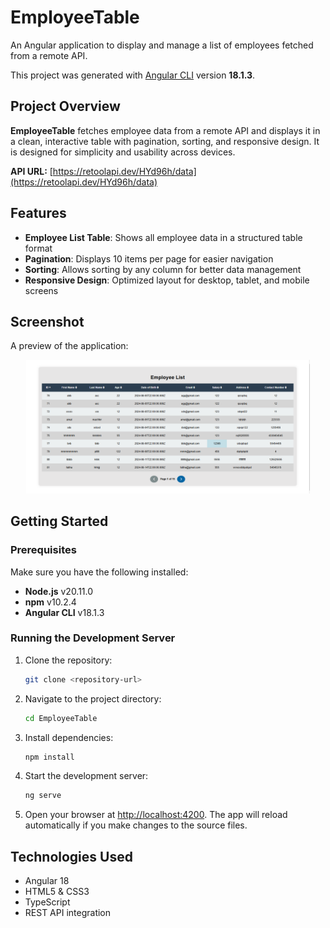 # EmployeeTable

An Angular application to display and manage a list of employees fetched from a remote API.

This project was generated with [Angular CLI](https://github.com/angular/angular-cli) version **18.1.3**.

## Project Overview

**EmployeeTable** fetches employee data from a remote API and displays it in a clean, interactive table with pagination, sorting, and responsive design. It is designed for simplicity and usability across devices.

**API URL:** [https://retoolapi.dev/HYd96h/data](https://retoolapi.dev/HYd96h/data)

## Features

- **Employee List Table**: Shows all employee data in a structured table format
- **Pagination**: Displays 10 items per page for easier navigation
- **Sorting**: Allows sorting by any column for better data management
- **Responsive Design**: Optimized layout for desktop, tablet, and mobile screens

## Screenshot

A preview of the application:

<p align="center">
  <img src="screenshot.PNG" alt="Employee Table Screenshot" width="90%">
</p>

## Getting Started

### Prerequisites

Make sure you have the following installed:

- **Node.js** v20.11.0
- **npm** v10.2.4
- **Angular CLI** v18.1.3

### Running the Development Server

1. Clone the repository:
   ```bash
   git clone <repository-url>
   ```

2. Navigate to the project directory:
   ```bash
   cd EmployeeTable
   ```

3. Install dependencies:
   ```bash
   npm install
   ```

4. Start the development server:
   ```bash
   ng serve
   ```

5. Open your browser at [http://localhost:4200](http://localhost:4200). The app will reload automatically if you make changes to the source files.

## Technologies Used

- Angular 18
- HTML5 & CSS3
- TypeScript
- REST API integration

